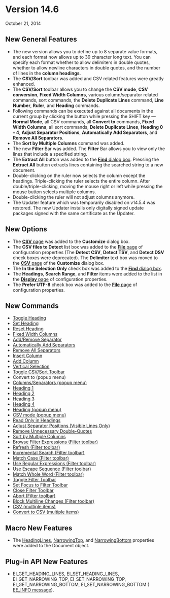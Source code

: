 # Version 14.6

October 21, 2014

## New General Features

- The new version allows you to define up to 8 separate value formats, and each format now allows up to 39 character long text. You can specify each format whether to allow delimiters in double
quotes, whether to allow newline characters in double quotes, and the number of lines in the **column headings**.
- The **CSV/Sort** toolbar was added and CSV related features were greatly enhanced.
- The **CSV/Sort** toolbar allows you to change the **CSV mode**, **CSV conversion**, **Fixed Width Columns**, various column/separator related commands, sort commands, the
**Delete Duplicate Lines** command, **Line**
**Number**, **Ruler**, and **Heading** commands.
- Following commands can be executed against all documents in the current group by clicking the button while pressing the SHIFT key — **Normal Mode**, all CSV commands, all
**Convert to** commands,
**Fixed Width Columns**, all sort commands, **Delete Duplicate Lines**, **Heading 0 – 4**, **Adjust Separator Positions**, **Automatically Add Separators**, and
**Remove All Separators**.
- The **Sort by Multiple Columns** command was added.
- The new **Filter** Bar was added. The **Filter** Bar allows you to view only the lines that include a specified string.
- The **Extract All** button was added to the [**Find** dialog box](../dlg/find/index). Pressing the **Extract All** button extracts lines containing the searched string to a new document.
- Double-clicking on the ruler now selects the column except the headings. Triple-clicking the ruler selects the entire column. After double/triple-clicking, moving the mouse right or left while
pressing the mouse button selects multiple columns.
- Double-clicking the ruler will not adjust columns anymore.
- The Updater feature which was temporarily disabled on v14.5.4 was restored. The new Updater installs only digitally signed update packages signed with the same certificate as the Updater.

## New Options

- The [**CSV** page](../dlg/customize/csv/index) was added to the **Customize** dialog box.
- The **CSV files to Detect** list box was added to the [**File** page](../dlg/properties/file/index) of configuration properties (The **Detect CSV**, **Detect TSV**,
and **Detect DSV** check boxes were deprecated). The **Delimiter** text box was moved to the [**CSV** page](../dlg/customize/csv/index) of the **Customize** dialog box.
- The **In the Selection Only** check box was added to the [**Find** dialog box](../dlg/find/index).
- The **Headings**, **Search Range**, and **Filter** items were added to the list in the [**Display** page](../dlg/properties/display/index) of configuration properties.
- The **Prefer UTF-8** check box was added to the [**File** page](../dlg/properties/file/index) of configuration properties.

## New Commands

- [Toggle Heading](../cmd/edit/heading_toggle)
- [Set Heading](../cmd/edit/heading_set)
- [Reset Heading](../cmd/edit/heading_reset)
- [Fixed Width Columns](../cmd/edit/convert_to_fixed_width)
- [Add/Remove Separator](../cmd/edit/add_remove_separator)
- [Automatically Add Separators](../cmd/edit/auto_add_separators)
- [Remove All Separators](../cmd/edit/remove_all_separators)
- [Insert Column](../cmd/edit/insert_column)
- [Add Column](../cmd/edit/add_column)
- [Vertical Selection](../cmd/edit/vertical_selection)
- [Toggle CSV/Sort Toolbar](../cmd/view/show_sv_bar)
- Convert to (popup menu)
- [Columns/Separators (popup menu)](../cmd/edit/sv_sep_popup)
- [Heading 1](../cmd/edit/heading_1)
- [Heading 2](../cmd/edit/heading_2)
- [Heading 3](../cmd/edit/heading_3)
- [Heading 4](../cmd/edit/heading_4)
- [Heading (popup menu)](../cmd/edit/heading_popup)
- [CSV mode (popup menu)](../cmd/edit/sv_popup)
- [Read Only in Headings](../cmd/edit/read_only_headings)
- [Adjust Separator Positions (Visible Lines Only)](../cmd/edit/adjust_column_visible)
- [Remove Unnecessary Double-Quotes](../cmd/edit/remove_unnecessary_quotes)
- [Sort by Multiple Columns](../cmd/edit/sort_multi)
- [Browse Filter Expressions (Filter toolbar)](../cmd/search/filterbar_browse_exp_f)
- [Refresh (Filter toolbar)](../cmd/search/filterbar_refresh)
- [Incremental Search (Filter toolbar)](../cmd/search/filterbar_incremental)
- [Match Case (Filter toolbar)](../cmd/search/filterbar_case)
- [Use Regular Expressions (Filter toolbar)](../cmd/search/filterbar_reg_exp)
- [Use Escape Sequence (Filter toolbar)](../cmd/search/filterbar_escape)
- [Match Whole Word (Filter toolbar)](../cmd/search/filterbar_only_word)
- [Toggle Filter Toolbar](../cmd/view/show_filter_bar)
- [Set Focus to Filter Toolbar](../cmd/search/focus_filter_bar)
- [Close Filter Toolbar](../cmd/search/close_filter_bar)
- [Abort (Filter toolbar)](../cmd/search/filterbar_abort)
- [Block Multiline Changes (Filter toolbar)](../cmd/search/filterbar_limit)
- [CSV (multiple items)](../cmd/edit/sv_mode)
- [Convert to CSV (multiple items)](../cmd/edit/convert_to_sv)

## Macro New Features

- The [HeadingLines](../macro/document/heading_lines), [NarrowingTop](../macro/document/narrowing_top), and [NarrowingBottom](../macro/document/narrowing_bottom) properties were added to the Document object.

## Plug-in API New Features

- EI\_GET\_HEADING\_LINES, EI\_SET\_HEADING\_LINES, EI\_GET\_NARROWING\_TOP, EI\_SET\_NARROWING\_TOP, EI\_GET\_NARROWING\_BOTTOM, EI\_SET\_NARROWING\_BOTTOM ( [EE\_INFO message](../plugin/message/ee_info)).